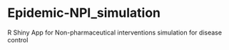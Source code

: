 # Epidemic-NPI_simulation
R Shiny App for Non-pharmaceutical interventions simulation for disease control
